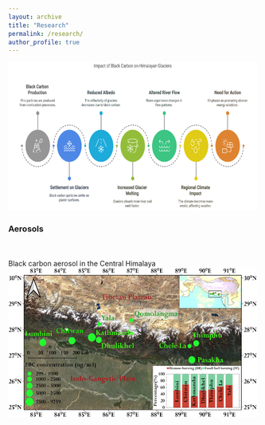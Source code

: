 ```yaml
---
layout: archive
title: "Research"
permalink: /research/
author_profile: true
---
```


<img src="/images/research.png" alt="Research" style="width:500px;height:300px;">

<h3>Aerosols</h3>
<br>
<br>
Black carbon aerosol in the Central Himalaya
<br>
<img src="/images/BC_Central_Himalaya.jpg" alt="Research" style="width:500px;height:300px;">

